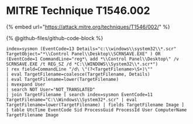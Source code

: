# MITRE Technique T1546.002

{% embed url="https://attack.mitre.org/techniques/T1546/002/" %}

{% @github-files/github-code-block %}

```splunk-spl
index=sysmon (EventCode=13 Details="c:\\windows\\system32\\*.scr" TargetObject="*\\Control Panel\\Desktop\\SCRNSAVE.EXE" ) OR (EventCode=1 CommandLine="reg*\ add *\\Control Panel\\Desktop\" /v SCRNSAVE.EXE /t REG_SZ /d *C:\\WINDOWS\\System32\\*.scr*") 
| rex field=CommandLine "/d\ \"(?<TargetFilename>\S+)\"" 
| eval TargetFilename=coalesce(TargetFilename, Details)
| eval TargetFilename=lower(TargetFilename)
| mvexpand User
| search NOT User="NOT_TRANSLATED"
| join TargetFilename [ search index=sysmon EventCode=11 TargetFilename="C:\\Windows\\System32*.scr" | eval TargetFilename=lower(TargetFilename) | fields TargetFilename Image ]
| table UtcTime EventCode Sid ProcessGuid ProcessId User ComputerName TargetFilename Image
```
